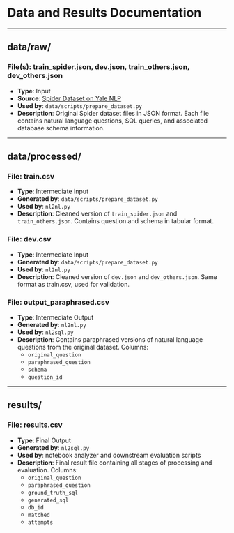 # Data and Results Documentation

---

##  data/raw/

### File(s): train_spider.json, dev.json, train_others.json, dev_others.json  
- **Type**: Input  
- **Source**: [Spider Dataset on Yale NLP](https://yale-lily.github.io/spider)  
- **Used by**: `data/scripts/prepare_dataset.py`  
- **Description**: Original Spider dataset files in JSON format. Each file contains natural language questions, SQL queries, and associated database schema information.

---

##  data/processed/

### File: train.csv  
- **Type**: Intermediate Input  
- **Generated by**: `data/scripts/prepare_dataset.py`  
- **Used by**: `nl2nl.py`  
- **Description**: Cleaned version of `train_spider.json` and `train_others.json`. Contains question and schema in tabular format.

### File: dev.csv  
- **Type**: Intermediate Input  
- **Generated by**: `data/scripts/prepare_dataset.py`  
- **Used by**: `nl2nl.py`  
- **Description**: Cleaned version of `dev.json` and `dev_others.json`. Same format as train.csv, used for validation.

### File: output_paraphrased.csv  
- **Type**: Intermediate Output  
- **Generated by**: `nl2nl.py`  
- **Used by**: `nl2sql.py`  
- **Description**: Contains paraphrased versions of natural language questions from the original dataset. Columns:
  - `original_question`
  - `paraphrased_question`
  - `schema`
  - `question_id`

---

##  results/

### File: results.csv  
- **Type**: Final Output  
- **Generated by**: `nl2sql.py`  
- **Used by**: notebook analyzer and downstream evaluation scripts  
- **Description**: Final result file containing all stages of processing and evaluation. Columns:
  - `original_question`
  - `paraphrased_question`
  - `ground_truth_sql`
  - `generated_sql`
  - `db_id`
  - `matched`
  - `attempts`


